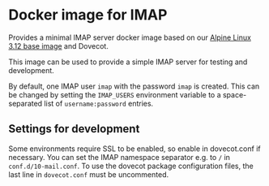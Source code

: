 Docker image for IMAP
=====================

Provides a minimal IMAP server docker image based on our [Alpine Linux 3.12 base image](https://github.com/gmitirol/alpine312) and Dovecot.

This image can be used to provide a simple IMAP server for testing and development.

By default, one IMAP user `imap` with the password `imap` is created.
This can be changed by setting the `IMAP_USERS` environment variable to a space-separated list
of `username:password` entries.

Settings for development
------------------------

Some environments require SSL to be enabled, so enable in dovecot.conf if necessary.
You can set the IMAP namespace separator e.g. to `/` in `conf.d/10-mail.conf`.
To use the dovecot package configuration files, the last line in `dovecot.conf` must be uncommented.
